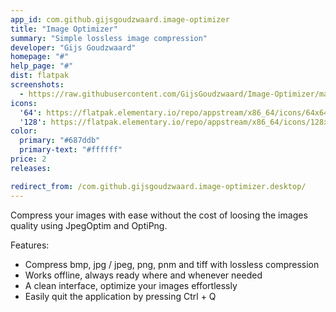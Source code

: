```yaml
---
app_id: com.github.gijsgoudzwaard.image-optimizer
title: "Image Optimizer"
summary: "Simple lossless image compression"
developer: "Gijs Goudzwaard"
homepage: "#"
help_page: "#"
dist: flatpak
screenshots:
  - https://raw.githubusercontent.com/GijsGoudzwaard/Image-Optimizer/master/data/screenshots/welcome-screen.png
icons:
  '64': https://flatpak.elementary.io/repo/appstream/x86_64/icons/64x64/com.github.gijsgoudzwaard.image-optimizer.png
  '128': https://flatpak.elementary.io/repo/appstream/x86_64/icons/128x128/com.github.gijsgoudzwaard.image-optimizer.png
color:
  primary: "#687ddb"
  primary-text: "#ffffff"
price: 2
releases:

redirect_from: /com.github.gijsgoudzwaard.image-optimizer.desktop/
---
```


<p>Compress your images with ease without the cost of loosing the images quality using JpegOptim and OptiPng.</p>
<p>Features:</p>
<ul>
<li>Compress bmp, jpg / jpeg, png, pnm and tiff with lossless compression</li>
<li>Works offline, always ready where and whenever needed</li>
<li>A clean interface, optimize your images effortlessly</li>
<li>Easily quit the application by pressing Ctrl + Q</li>
</ul>
